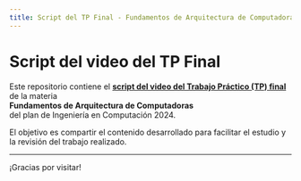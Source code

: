 ```yaml
---
title: Script del TP Final - Fundamentos de Arquitectura de Computadoras
---
```


# Script del video del TP Final

Este repositorio contiene el [**script del video del Trabajo Práctico (TP) final**](https://stefanolomo.github.io/FinalFAC/script) de la materia  
**Fundamentos de Arquitectura de Computadoras**  
del plan de Ingeniería en Computación 2024.

El objetivo es compartir el contenido desarrollado para facilitar el estudio y la revisión del trabajo realizado.

---

¡Gracias por visitar!
